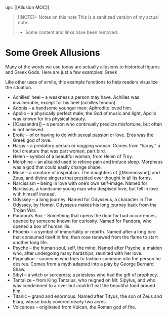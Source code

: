 up:: [[Allusion MOC]]

> [!NOTE]+ Notes on this note
> This is a sanitized version of my actual note. 
> - Some content and links have been removed.

# Some Greek Allusions
Many of the words we use today are actually allusions to historical figures and Greek Gods. Here are just a few examples:
Greek

Like other uses of simile, this example functions to help readers visualize the situation.

- Achilles’ heel – a weakness a person may have. Achilles was invulnerable, except for his heel (achilles tendon).
- Adonis – a handsome younger man; Aphrodite loved him.
- Apollo – a physically perfect male; the God of music and light, Apollo was known for his physical beauty.
- [[Cassandra]] – a person who continually predicts misfortune, but often is not believed.
- Erotic – of or having to do with sexual passion or love. Eros was the Greek god of love.
- Harpy – a predatory person or nagging woman. Comes from “harpy,” a foul creature that was part woman, part bird.
- Helen – symbol of a beautiful woman; from Helen of Troy.
- Morphine – an alkaloid used to relieve pain and induce sleep. Morpheus was a god that could easily change shape.
- Muse – a creature of inspiration. The daughters of [[Mnemosyne]] and Zeus, and divine singers that presided over thought in all its forms.
- Narcissism – being in love with one’s own self-image. Named for Narcissus, a handsome young man who despised love, but fell in love with himself instead.
- Odyssey – a long journey. Named for Odysseus, a character in The Odyssey, by Homer. Odysseus makes his long journey back from the Trojan War.
- Pandora’s Box – Something that opens the door for bad occurrences, opened by someone known for curiosity. Named for Pandora, who opened a box of human ills.
- Phoenix – a symbol of immortality or rebirth. Named after a long bird that consumed itself in fire, then rose renewed from the flame to start another long life.
- Psyche – the human soul, self, the mind. Named after Psyche, a maiden who, after undergoing many hardships, reunited with her love.
- Pygmalion – someone who tries to fashion someone into the person he desires. Comes from a myth adapted into a play by George Bernard Shaw.
- Sibyl – a witch or sorceress; a priestess who had the gift of prophecy.
- Tantalize – from King Tantalus, who reigned on Mt. Sipylus, and who was condemned to a river but couldn’t eat the beautiful food around him.
- Titanic – grand and enormous. Named after Tityus, the son of Zeus and Elara, whose body covered nearly two acres.
- Volcanoes – originated from Vulcan, the Roman god of fire.